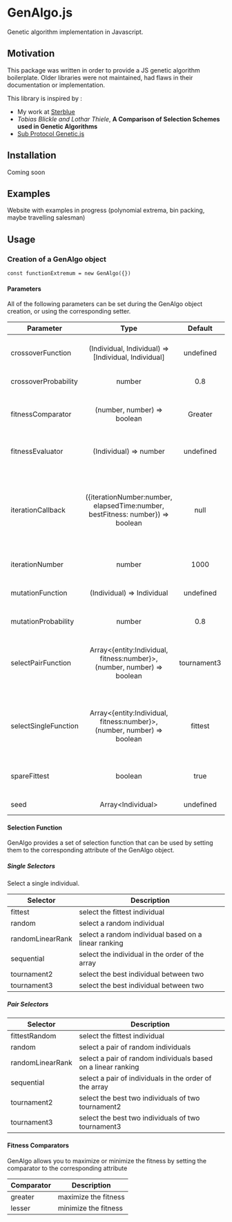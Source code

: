 # GenAlgo.js

Genetic algorithm implementation in Javascript.

## Motivation

This package was written in order to provide a JS genetic algorithm boilerplate. Older libraries were not maintained, had flaws in their documentation or implementation.

This library is inspired by :

- My work at [Sterblue](https://www.sterblue.com/)
- _Tobias Blickle and Lothar Thiele_, **A Comparison of Selection Schemes used in Genetic Algorithms**
- [Sub Protocol Genetic.js](https://github.com/subprotocol/genetic-js)

## Installation

Coming soon

## Examples

Website with examples in progress (polynomial extrema, bin packing, maybe travelling salesman)

## Usage

### Creation of a GenAlgo object

```
const functionExtremum = new GenAlgo({})
```

#### Parameters

All of the following parameters can be set during the GenAlgo object creation, or using the corresponding setter.

| Parameter            |                                      Type                                      |   Default   | Description                                                                                                                                        |
| -------------------- | :----------------------------------------------------------------------------: | :---------: | -------------------------------------------------------------------------------------------------------------------------------------------------- |
| crossoverFunction    |              (Individual, Individual) => [Individual, Individual]              |  undefined  | function used when crossover of two Individuals occurs                                                                                             |
| crossoverProbability |                                     number                                     |     0.8     | probability of crossover                                                                                                                           |
| fitnessComparator    |                          (number, number) => boolean                           |   Greater   | function used to compare two fitness and return whether the first is better or not                                                                 |
| fitnessEvaluator     |                             (Individual) => number                             |  undefined  | function used to evaluate fitness of an Individual                                                                                                 |
| iterationCallback    | ({iterationNumber:number, elapsedTime:number, bestFitness: number}) => boolean |    null     | function called after each iteration giving some information to the main program. Should return false if the algorithm has to stop, true otherwise |
| iterationNumber      |                                     number                                     |    1000     | number of iterations to do                                                                                                                         |
| mutationFunction     |                           (Individual) => Individual                           |  undefined  | function used when mutation of an Individual occurs                                                                                                |
| mutationProbability  |                                     number                                     |     0.8     | probability of mutation                                                                                                                            |
| selectPairFunction   |    Array<{entity:Individual, fitness:number}\>, (number, number) => boolean    | tournament3 | function taking the population and a fitnessComparator as parameters, returning a pair of individual                                               |
| selectSingleFunction |    Array<{entity:Individual, fitness:number}\>, (number, number) => boolean    |   fittest   | function taking the population and a fitnessComparator as parameters, returning a single individual                                                |
| spareFittest         |                                    boolean                                     |    true     | spare the fittest indivual during each iteration or not                                                                                            |
| seed                 |                               Array<Individual\>                               |  undefined  | first population of the algorithm                                                                                                                  |

#### Selection Function

GenAlgo provides a set of selection function that can be used by setting them to the corresponding attribute of the GenAlgo object.

##### Single Selectors

Select a single individual.

| Selector         | Description                                          |
| ---------------- | ---------------------------------------------------- |
| fittest          | select the fittest individual                        |
| random           | select a random individual                           |
| randomLinearRank | select a random individual based on a linear ranking |
| sequential       | select the individual in the order of the array      |
| tournament2      | select the best individual between two               |
| tournament3      | select the best individual between two               |

##### Pair Selectors

| Selector         | Description                                                   |
| ---------------- | ------------------------------------------------------------- |
| fittestRandom    | select the fittest individual                                 |
| random           | select a pair of random individuals                           |
| randomLinearRank | select a pair of random individuals based on a linear ranking |
| sequential       | select a pair of individuals in the order of the array        |
| tournament2      | select the best two individuals of two tournament2            |
| tournament3      | select the best two individuals of two tournament3            |

#### Fitness Comparators

GenAlgo allows you to maximize or minimize the fitness by setting the comparator to the corresponding attribute

| Comparator | Description          |
| ---------- | -------------------- |
| greater    | maximize the fitness |
| lesser     | minimize the fitness |
